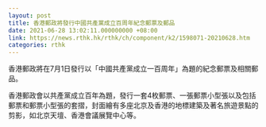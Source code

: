 ```yaml
---
layout: post
title: 香港郵政將發行中國共產黨成立百周年紀念郵票及郵品
date: 2021-06-28 13:02:11.000000000 +08:00
link: https://news.rthk.hk/rthk/ch/component/k2/1598071-20210628.htm
categories: rthk
---
```


香港郵政將在7月1日發行以「中國共產黨成立一百周年」為題的紀念郵票及相關郵品。

香港郵政會以共產黨成立百年為題，發行一套4枚郵票、一張郵票小型張以及包括郵票和郵票小型張的套摺，封面繪有多座北京及香港的地標建築及著名旅遊景點的剪影，如北京天壇、香港會議展覽中心等。
